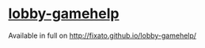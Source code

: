 [lobby-gamehelp](http://fixato.github.io/lobby-gamehelp/)
==============

Available in full on http://fixato.github.io/lobby-gamehelp/
